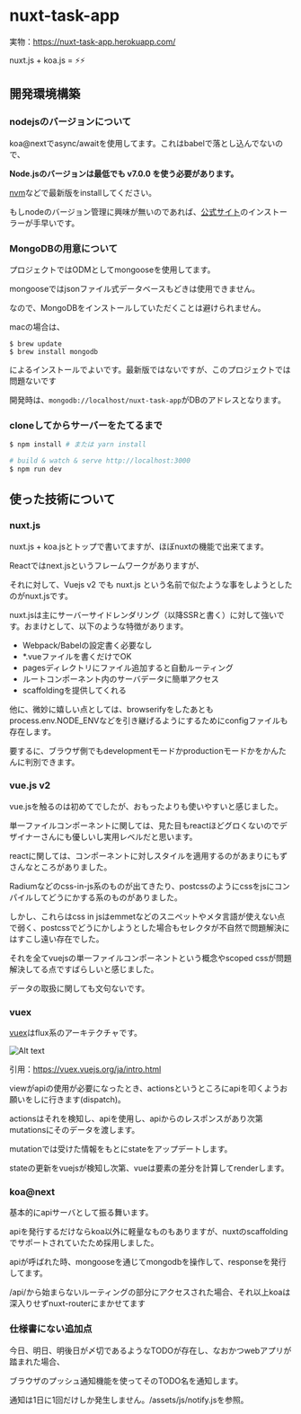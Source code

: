 # nuxt-task-app

実物：https://nuxt-task-app.herokuapp.com/

nuxt.js + koa.js = ⚡⚡

## 開発環境構築

### nodejsのバージョンについて

koa@nextでasync/awaitを使用してます。これはbabelで落とし込んでないので、

**Node.jsのバージョンは最低でも v7.0.0 を使う必要があります。**

[nvm](https://github.com/creationix/nvm)などで最新版をinstallしてください。

もしnodeのバージョン管理に興味が無いのであれば、[公式サイト](https://nodejs.org/ja/)のインストーラーが手早いです。

### MongoDBの用意について

プロジェクトではODMとしてmongooseを使用してます。

mongooseではjsonファイル式データベースもどきは使用できません。

なので、MongoDBをインストールしていただくことは避けられません。

macの場合は、

```
$ brew update
$ brew install mongodb
```

によるインストールでよいです。最新版ではないですが、このプロジェクトでは問題ないです

開発時は、`mongodb://localhost/nuxt-task-app`がDBのアドレスとなります。

### cloneしてからサーバーをたてるまで

``` bash
$ npm install # または yarn install

# build & watch & serve http://localhost:3000
$ npm run dev
```

## 使った技術について

### nuxt.js

nuxt.js + koa.jsとトップで書いてますが、ほぼnuxtの機能で出来てます。

Reactではnext.jsというフレームワークがありますが、

それに対して、Vuejs v2 でも nuxt.js という名前で似たような事をしようとしたのがnuxt.jsです。

nuxt.jsは主にサーバーサイドレンダリング（以降SSRと書く）に対して強いです。おまけとして、以下のような特徴があります。

* Webpack/Babelの設定書く必要なし
* *.vueファイルを書くだけでOK
* pagesディレクトリにファイル追加すると自動ルーティング
* ルートコンポーネント内のサーバデータに簡単アクセス
* scaffoldingを提供してくれる

他に、微妙に嬉しい点としては、browserifyをしたあともprocess.env.NODE_ENVなどを引き継げるようにするためにconfigファイルも存在します。

要するに、ブラウザ側でもdevelopmentモードかproductionモードかをかんたんに判別できます。

### vue.js v2

vue.jsを触るのは初めてでしたが、おもったよりも使いやすいと感じました。

単一ファイルコンポーネントに関しては、見た目もreactほどグロくないのでデザイナーさんにも優しいし実用レベルだと思います。

reactに関しては、コンポーネントに対しスタイルを適用するのがあまりにもずさんなところがありました。

Radiumなどのcss-in-js系のものが出てきたり、postcssのようにcssをjsにコンパイルしてどうにかする系のものがありました。

しかし、これらはcss in jsはemmetなどのスニペットやメタ言語が使えない点で弱く、postcssでどうにかしようとした場合もセレクタが不自然で問題解決にはすこし遠い存在でした。

それを全てvuejsの単一ファイルコンポーネントという概念やscoped cssが問題解決してる点ですばらしいと感じました。

データの取扱に関しても文句ないです。

### vuex

[vuex](https://vuex.vuejs.org/ja/intro.html)はflux系のアーキテクチャです。

![Alt text](./1490028379776.png)

引用：https://vuex.vuejs.org/ja/intro.html

viewがapiの使用が必要になったとき、actionsというところにapiを叩くようお願いをしに行きます(dispatch)。

actionsはそれを検知し、apiを使用し、apiからのレスポンスがあり次第mutationsにそのデータを渡します。

mutationでは受けた情報をもとにstateをアップデートします。

stateの更新をvuejsが検知し次第、vueは要素の差分を計算してrenderします。

### koa@next

基本的にapiサーバとして振る舞います。

apiを発行するだけならkoa以外に軽量なものもありますが、nuxtのscaffoldingでサポートされていたため採用しました。

apiが呼ばれた時、mongooseを通じてmongodbを操作して、responseを発行してます。

/api/から始まらないルーティングの部分にアクセスされた場合、それ以上koaは深入りせずnuxt-routerにまかせてます

### 仕様書にない追加点

今日、明日、明後日が〆切であるようなTODOが存在し、なおかつwebアプリが踏まれた場合、

ブラウザのプッシュ通知機能を使ってそのTODO名を通知します。

通知は1日に1回だけしか発生しません。/assets/js/notify.jsを参照。
